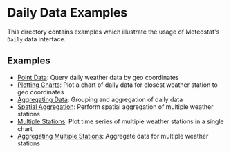 # Daily Data Examples

This directory contains examples which illustrate the usage of Meteostat's `Daily` data interface.

## Examples

* [Point Data](point.py): Query daily weather data by geo coordinates
* [Plotting Charts](chart.py): Plot a chart of daily data for closest weather station to geo coordinates
* [Aggregating Data](aggregate.py): Grouping and aggregation of daily data
* [Spatial Aggregation](aggregate_regional.py): Perform spatial aggregation of multiple weather stations
* [Multiple Stations](compare.py): Plot time series of multiple weather stations in a single chart
* [Aggregating Multiple Stations](compare_aggregate.py): Aggregate data for multiple weather stations
